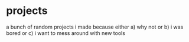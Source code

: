 # projects
a bunch of random projects i made because either a) why not or b) i was bored or c) i want to mess around with new tools
